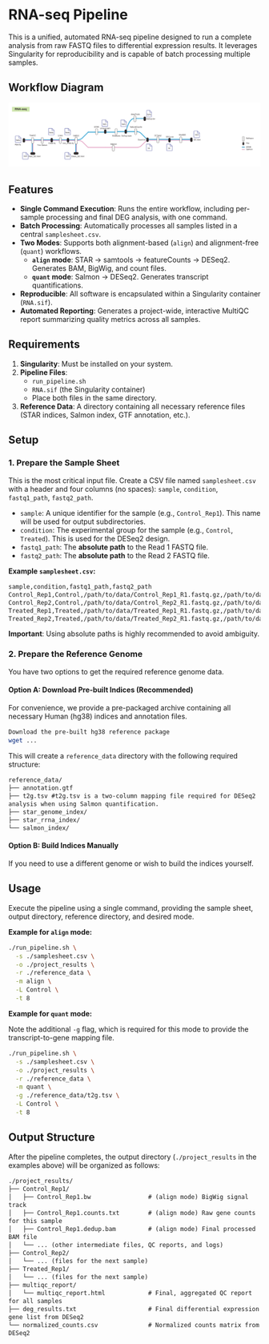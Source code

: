 # RNA-seq Pipeline

This is a unified, automated RNA-seq pipeline designed to run a complete analysis from raw FASTQ files to differential expression results. It leverages Singularity for reproducibility and is capable of batch processing multiple samples.

## Workflow Diagram
![Workflow](RNA_seq_pipeline.png)

## Features

-   **Single Command Execution**: Runs the entire workflow, including per-sample processing and final DEG analysis, with one command.
-   **Batch Processing**: Automatically processes all samples listed in a central `samplesheet.csv`.
-   **Two Modes**: Supports both alignment-based (`align`) and alignment-free (`quant`) workflows.
    -   **`align` mode**: STAR -> samtools -> featureCounts -> DESeq2. Generates BAM, BigWig, and count files.
    -   **`quant` mode**: Salmon -> DESeq2. Generates transcript quantifications.
-   **Reproducible**: All software is encapsulated within a Singularity container (`RNA.sif`).
-   **Automated Reporting**: Generates a project-wide, interactive MultiQC report summarizing quality metrics across all samples.

## Requirements

1.  **Singularity**: Must be installed on your system.
2.  **Pipeline Files**:
    -   `run_pipeline.sh`
    -   `RNA.sif` (the Singularity container)
    -   Place both files in the same directory.
3.  **Reference Data**: A directory containing all necessary reference files (STAR indices, Salmon index, GTF annotation, etc.).

## Setup

### 1. Prepare the Sample Sheet

This is the most critical input file. Create a CSV file named `samplesheet.csv` with a header and four columns (no spaces): `sample`, `condition`, `fastq1_path`, `fastq2_path`.

-   `sample`: A unique identifier for the sample (e.g., `Control_Rep1`). This name will be used for output subdirectories.
-   `condition`: The experimental group for the sample (e.g., `Control`, `Treated`). This is used for the DESeq2 design.
-   `fastq1_path`: The **absolute path** to the Read 1 FASTQ file.
-   `fastq2_path`: The **absolute path** to the Read 2 FASTQ file.

**Example `samplesheet.csv`:**

```csv
sample,condition,fastq1_path,fastq2_path
Control_Rep1,Control,/path/to/data/Control_Rep1_R1.fastq.gz,/path/to/data/Control_Rep1_R2.fastq.gz
Control_Rep2,Control,/path/to/data/Control_Rep2_R1.fastq.gz,/path/to/data/Control_Rep2_R2.fastq.gz
Treated_Rep1,Treated,/path/to/data/Treated_Rep1_R1.fastq.gz,/path/to/data/Treated_Rep1_R2.fastq.gz
Treated_Rep2,Treated,/path/to/data/Treated_Rep2_R1.fastq.gz,/path/to/data/Treated_Rep2_R2.fastq.gz
````

**Important**: Using absolute paths is highly recommended to avoid ambiguity.

### 2\. Prepare the Reference Genome

You have two options to get the required reference genome data.

#### Option A: Download Pre-built Indices (Recommended)

For convenience, we provide a pre-packaged archive containing all necessary Human (hg38) indices and annotation files.

```bash
Download the pre-built hg38 reference package
wget ...
```

This will create a `reference_data` directory with the following required structure:

```
reference_data/
├── annotation.gtf
├── t2g.tsv #t2g.tsv is a two-column mapping file required for DESeq2 analysis when using Salmon quantification.
├── star_genome_index/
├── star_rrna_index/
└── salmon_index/
```

#### Option B: Build Indices Manually

If you need to use a different genome or wish to build the indices yourself.


## Usage

Execute the pipeline using a single command, providing the sample sheet, output directory, reference directory, and desired mode.

**Example for `align` mode:**

```bash
./run_pipeline.sh \
  -s ./samplesheet.csv \
  -o ./project_results \
  -r ./reference_data \
  -m align \
  -L Control \
  -t 8
```

**Example for `quant` mode:**

Note the additional `-g` flag, which is required for this mode to provide the transcript-to-gene mapping file.

```bash
./run_pipeline.sh \
  -s ./samplesheet.csv \
  -o ./project_results \
  -r ./reference_data \
  -m quant \
  -g ./reference_data/t2g.tsv \
  -L Control \
  -t 8
```

## Output Structure

After the pipeline completes, the output directory (`./project_results` in the examples above) will be organized as follows:

```
./project_results/
├── Control_Rep1/
│   ├── Control_Rep1.bw                # (align mode) BigWig signal track
│   ├── Control_Rep1.counts.txt        # (align mode) Raw gene counts for this sample
│   ├── Control_Rep1.dedup.bam         # (align mode) Final processed BAM file
│   └── ... (other intermediate files, QC reports, and logs)
├── Control_Rep2/
│   └── ... (files for the next sample)
├── Treated_Rep1/
│   └── ... (files for the next sample)
├── multiqc_report/
│   └── multiqc_report.html            # Final, aggregated QC report for all samples
├── deg_results.txt                    # Final differential expression gene list from DESeq2
└── normalized_counts.csv              # Normalized counts matrix from DESeq2
```
